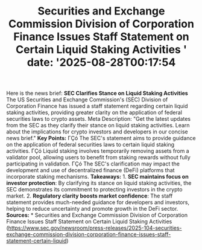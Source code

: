 ﻿---
title: "  Securities and Exchange Commission Division of Corporation Finance Issues Staff Statement on Certain Liquid Staking Activities
'
date: '2025-08-28T00:17:54"
category: "Markets"
summary: ""
slug: "  securities and exchange commission division of corporation"
source_urls:
  - "https://www.sec.gov/newsroom/press-releases/2025-104-securities-exchange-commission-division-corporation-finance-issues-staff-statement-certain-liquid"
seo:
  title: "  Securities and Exchange Commission Division of Corporation Finance Issues Staff Statement on Certain Liquid Staking Activities
 | Hash n Hedge'
  description: '"
  keywords: ["news", "markets", "brief"]
---
Here is the news brief:  **SEC Clarifies Stance on Liquid Staking Activities**  The US Securities and Exchange Commission's (SEC) Division of Corporation Finance has issued a staff statement regarding certain liquid staking activities, providing greater clarity on the application of federal securities laws to crypto assets.  Meta Description: "Get the latest updates from the SEC as they clarify their stance on liquid staking activities. Learn about the implications for crypto investors and developers in our concise news brief."  **Key Points:**  ΓÇó The SEC's statement aims to provide guidance on the application of federal securities laws to certain liquid staking activities. ΓÇó Liquid staking involves temporarily removing assets from a validator pool, allowing users to benefit from staking rewards without fully participating in validation. ΓÇó The SEC's clarification may impact the development and use of decentralized finance (DeFi) platforms that incorporate staking mechanisms.  **Takeaways:**  1. **SEC maintains focus on investor protection**: By clarifying its stance on liquid staking activities, the SEC demonstrates its commitment to protecting investors in the crypto market. 2. **Regulatory clarity boosts market confidence**: The staff statement provides much-needed guidance for developers and investors, helping to reduce uncertainty and promote growth in the DeFi sector.  **Sources:**  * Securities and Exchange Commission Division of Corporation Finance Issues Staff Statement on Certain Liquid Staking Activities (https://www.sec.gov/newsroom/press-releases/2025-104-securities-exchange-commission-division-corporation-finance-issues-staff-statement-certain-liquid) 
